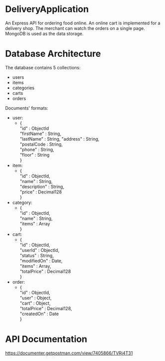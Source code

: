 # DeliveryApplication
An Express API for ordering food online. An online cart is implemented for a delivery shop. The merchant can watch the orders on a single page. MongoDB is used as the data storage.

# Database Architecture
The database contains 5 collections:
- users
- items
- categories
- carts
- orders

Documents' formats:
- user:
  - {  
      "id" : ObjectId  
      "firstName" : String,  
      "lastName" : String,
      "address" : String,  
      "postalCode : String,  
      "phone" : String,  
      "floor" : String  
  }
- item:
  - {  
    "id" : ObjectId,  
    "name" : String,  
    "description" : String,  
    "price" : Decimal128  
  }
- category:
  - {  
  "id" : ObjectId,  
  "name" : String,  
  "items" : Array  
  }
- cart:
  - {  
  "id" : ObjectId,  
  "userId" : ObjectId,  
  "status" : String,  
  "modifiedOn" : Date,  
  "items" : Array,  
  "totalPrice" : Decimal128   
  }
- order:
  - {  
  "id" : ObjectId,  
  "user" : Object,  
  "cart" : Object,  
  "totalPrice" : Decimal128,  
  "createdOn" : Date  
  }

# API Documentation
https://documenter.getpostman.com/view/7405866/TVRj4T31
